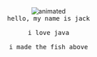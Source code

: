 <div align="center">
  <img src="https://user-images.githubusercontent.com/49851457/221354396-72efc1ef-54f0-4cdb-9c74-4bbea503a12f.gif" alt="animated"/>
  <br>
  <samp>
    hello, my name is jack
    <br><br>
    i love java
    <br><br>
    i made the fish above
  </samp>
</div>
